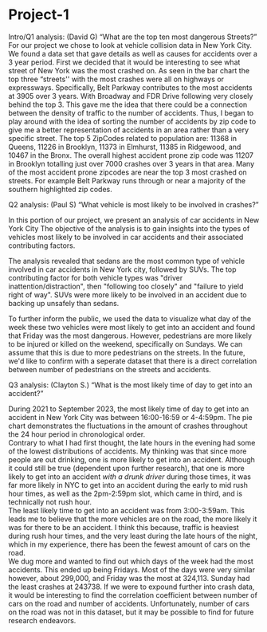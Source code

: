 # Project-1

Intro/Q1 analysis: (David G)
“What are the top ten most dangerous Streets?”
For our project we chose to look at vehicle collision data in New York City. We found a data set that gave details as well as causes for accidents over a 3 year period.  First we decided that it would be interesting to see what street of New York was the most crashed on. As seen in the bar chart the top three “streets'' with the most crashes were all on highways or expressways. Specifically, Belt Parkway contributes to the most accidents at 3905 over 3 years. With Broadway and FDR Drive following very closely behind the top 3. This gave me the idea that there could be a connection between the density of traffic to the number of accidents. Thus, I began to play around with the idea of sorting the number of accidents by zip code to give me a better representation of accidents in an area rather than a very specific street. The top 5 ZipCodes related to population are: 11368 in Queens, 11226 in Brooklyn, 11373 in Elmhurst, 11385 in Ridgewood, and 10467 in the Bronx. The overall highest accident prone zip code was 11207 in Brooklyn totalling just over 7000 crashes over 3 years in that area. Many of the most accident prone zipcodes are near the top 3 most crashed on streets. For example Belt Parkway runs through or near a majority of the southern highlighted zip codes.

Q2 analysis: (Paul S)
“What vehicle is most likely to be involved in crashes?”

In this portion of our project, we present an analysis of car accidents in New York City 
The objective of the analysis is to gain insights into the types of 
vehicles most likely to be involved in car accidents and their associated
contributing factors.

The analysis revealed that sedans are the most common type of vehicle involved in car accidents in New York city, 
followed by SUVs. The top contributing factor for both vehicle types was "driver inattention/distraction", then "following too closely"
and "failure to yield right of way". SUVs were more likely to be involved in an accident due to backing up unsafely than sedans.  

To further inform the public, we used the data to visualize what day of the week these two vehicles were most likely
to get into an accident and found that Friday was the most dangerous. 
However, pedestrians are more likely to be injured or killed on the weekend, specifically on Sundays. We can assume 
that this is due to more pedestrians on the streets. In the future, we'd like to confirm with a seperate dataset 
that there is a direct correlation between number of pedestrians on the streets and accidents. 

Q3 analysis: (Clayton S.)
“What is the most likely time of day to get into an accident?”
 
During 2021 to September 2023, the most likely time of day to get into an accident in New York City was between 16:00-16:59 or 4-4:59pm.  The pie chart demonstrates the fluctuations in the amount of crashes throughout the 24 hour period in chronological order.  
Contrary to what I had first thought, the late hours in the evening had some of the lowest distributions of accidents.  My thinking was that since more people are out drinking, one is more likely to get into an accident.  Although it could still be true (dependent upon further research), that one is more likely to get into an accident *with a drunk driver* during those times, it was far more likely in NYC to get into an accident during the early to mid rush hour times, as well as the 2pm-2:59pm slot, which came in third, and is technically not rush hour.  
The least likely time to get into an accident was from 3:00-3:59am.  This leads me to believe that the more vehicles are on the road, the more likely it was for there to be an accident.  I think this because, traffic is heaviest during rush hour times, and the very least during the late hours of the night, which in my experience, there has been the fewest amount of cars on the road.  
We dug more and wanted to find out which days of the week had the most accidents. This ended up being Fridays. Most of the days were very similar however, about 299,000, and Friday was the most at 324,113.  Sunday had the least crashes at 243738.
If we were to expound further into crash data, it would be interesting to find the correlation coefficient between number of cars on the road and number of accidents.  Unfortunately, number of cars on the road was not in this dataset, but it may be possible to find for future research endeavors.  